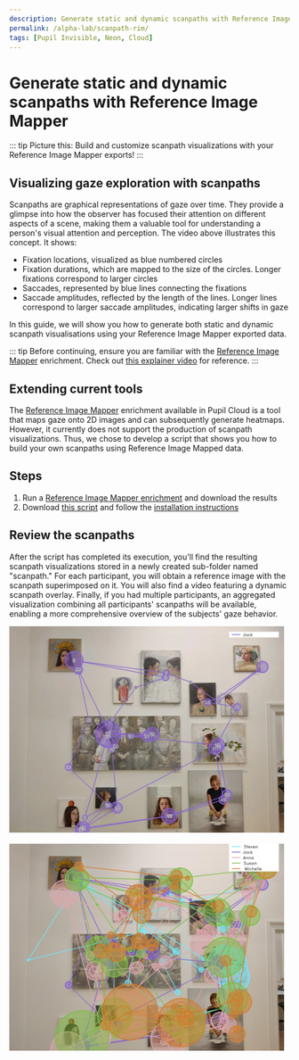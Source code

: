 ```yaml
---
description: Generate static and dynamic scanpaths with Reference Image Mapper
permalink: /alpha-lab/scanpath-rim/
tags: [Pupil Invisible, Neon, Cloud]
---
```


# Generate static and dynamic scanpaths with Reference Image Mapper

<TagLinks />

<Youtube src="7V3X4XmbRAM"/>

::: tip
Picture this: Build and customize scanpath visualizations with your Reference Image Mapper exports!
:::

## Visualizing gaze exploration with scanpaths
Scanpaths are graphical representations of gaze over time. They provide a glimpse into how the observer has focused their attention on different aspects of a scene, making them a valuable tool for understanding a person's visual attention and perception. The video above illustrates this concept. It shows:
- Fixation locations, visualized as blue numbered circles
- Fixation durations, which are mapped to the size of the circles. Longer fixations correspond to larger circles
- Saccades, represented by blue lines connecting the fixations
- Saccade amplitudes, reflected by the length of the lines. Longer lines correspond to larger saccade amplitudes, indicating larger shifts in gaze

In this guide, we will show you how to generate both static and dynamic scanpath visualisations using your Reference 
Image Mapper exported data.

::: tip
Before continuing, ensure you are familiar with the [Reference Image Mapper](https://docs-staging.pupil-labs.com/neon/pupil-cloud/enrichments/reference-image-mapper/) 
enrichment. Check out [this explainer video](https://www.youtube.com/watch?v=ygqzQEzUIS4&t=56s) for reference.
:::

## Extending current tools
The [Reference Image Mapper](https://docs-staging.pupil-labs.com/neon/pupil-cloud/enrichments/reference-image-mapper/) enrichment available in Pupil Cloud is a tool that maps gaze onto
2D images and can subsequently generate heatmaps. However, it currently does not support the production of scanpath visualizations.
Thus, we chose to develop a script that shows you how to build your own scanpaths using Reference Image Mapped data.


## Steps
1. Run a [Reference Image Mapper enrichment](https://docs.pupil-labs.com/enrichments/reference-image-mapper/) and download the results
2. Download [this script](https://gist.github.com/elepl94/9f669c4d81e455cf2095957831219664) and follow the [installation instructions](https://gist.github.com/elepl94/9f669c4d81e455cf2095957831219664#installation)

## Review the scanpaths
<Youtube src="X43aTIRjwgQ" />

After the script has completed its execution, you'll find the resulting scanpath visualizations stored in a newly created 
sub-folder named "scanpath." For each participant, you will obtain a reference image with the scanpath superimposed on it. 
You will also find a video featuring a dynamic scanpath overlay. Finally, if you had multiple participants, an aggregated 
visualization combining all participants' scanpaths will be available, enabling a more comprehensive overview of the subjects'
gaze behavior.

<div style="display: flex; justify-content: space-between;">
    <div style="flex: 1; margin-right: 10px;">
        <div style="width: 100%; text-align: center;">
            <img src="./Jack_scanpath.jpeg" alt="Jack Scanpath" style="width: 100%; height: 100%;">
        </div>
    </div>
</div>
<br />
<div style="display: flex; justify-content: space-between;">
    <div style="flex: 1; margin-right: 10px;">
        <div style="width: 100%; text-align: center;">
            <img src="./general_scanpath.jpeg" alt="General Scanpath" style="width: 100%; height: 100%;">
        </div>
    </div>
</div>

<style scoped>
    img, iframe {
        width: 100%;
        height: 100%;
        object-fit: contain;
        box-sizing: border-box;
    }

    .iframe-container2 {
        position: relative;
        width: 100%;
        padding-bottom: 75%;
        margin-bottom: 10px;
        height: 0;
        margin-left: 0;
        margin-right: 0;
    }

    .iframe-container2 iframe {
        position: absolute;
        top: 0;
        left: 0;
        width: 100%;
        height: 100%;
    }
</style>